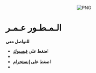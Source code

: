 
<p align="center">
    <img align="center" alt="PNG" src="https://i.imgur.com/PleIazj.jpeg" />
</p> 
<h1>الـمـطـور عـمـر</h1>



**للتواصل معي**


-  **اضغط على [فيسبوك](https://www.facebook.com/100078235290006?mibextid=ZbWKwL)**
-  
-  **اضغط على [إنستجرام](https://www.instagram.com/arrogant3j?igsh=eG0wY3VqOWVjMjYy)**
-  
